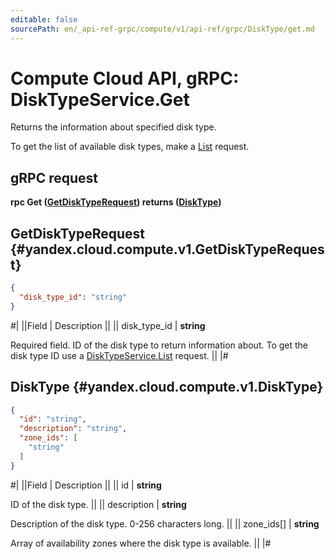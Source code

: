 ```yaml
---
editable: false
sourcePath: en/_api-ref-grpc/compute/v1/api-ref/grpc/DiskType/get.md
---
```


# Compute Cloud API, gRPC: DiskTypeService.Get

Returns the information about specified disk type.

To get the list of available disk types, make a [List](/docs/compute/api-ref/grpc/DiskType/list#List) request.

## gRPC request

**rpc Get ([GetDiskTypeRequest](#yandex.cloud.compute.v1.GetDiskTypeRequest)) returns ([DiskType](#yandex.cloud.compute.v1.DiskType))**

## GetDiskTypeRequest {#yandex.cloud.compute.v1.GetDiskTypeRequest}

```json
{
  "disk_type_id": "string"
}
```

#|
||Field | Description ||
|| disk_type_id | **string**

Required field. ID of the disk type to return information about.
To get the disk type ID use a [DiskTypeService.List](/docs/compute/api-ref/grpc/DiskType/list#List) request. ||
|#

## DiskType {#yandex.cloud.compute.v1.DiskType}

```json
{
  "id": "string",
  "description": "string",
  "zone_ids": [
    "string"
  ]
}
```

#|
||Field | Description ||
|| id | **string**

ID of the disk type. ||
|| description | **string**

Description of the disk type. 0-256 characters long. ||
|| zone_ids[] | **string**

Array of availability zones where the disk type is available. ||
|#